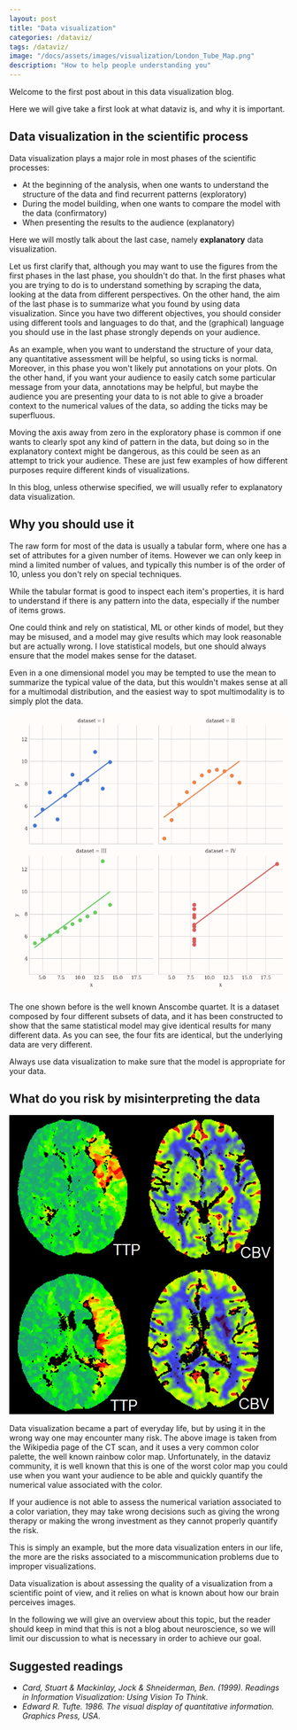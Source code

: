 ```yaml
---
layout: post
title: "Data visualization"
categories: /dataviz/
tags: /dataviz/
image: "/docs/assets/images/visualization/London_Tube_Map.png"
description: "How to help people understanding you"
---
```


Welcome to the first post about in this data visualization blog.

Here we will give take a first look at what dataviz is, and why it is important.

## Data visualization in the scientific process
Data visualization plays a major role in most phases of the scientific processes:

- At the beginning of the analysis, when one wants to understand the structure of the data and find recurrent patterns (exploratory)
- During the model building, when one wants to compare the model with the data (confirmatory)
- When presenting the results to the audience (explanatory)

Here we will mostly talk about the last case, namely **explanatory** data visualization.

Let us first clarify that, although you may want to use the figures from the first phases in the last phase, you shouldn't
do that.
In the first phases what you are trying to do is to understand something by scraping the data, looking at the data from different
perspectives.
On the other hand, the aim of the last phase is to summarize what you found by using data visualization.
Since you have two different objectives, you should consider using different tools and languages to do that, and the (graphical)
language you should use in the last phase strongly depends on your audience.

As an example, when you want to understand the structure of your data, any quantitative assessment will be helpful, so using ticks is normal.
Moreover, in this phase you won't likely put annotations on your plots.
On the other hand, if you want your audience to easily catch some particular message from your data, annotations may be helpful,
but maybe the audience you are presenting your data to is not able to give a broader context to the numerical values of the data,
so adding the ticks may be superfluous.

Moving the axis away from zero in the exploratory phase is common if one wants to clearly spot any kind of pattern in the data,
but doing so in the explanatory context might be dangerous, as this could be seen as an attempt to trick your audience.
These are just few examples of how different purposes require different kinds of visualizations.

In this blog, unless otherwise specified, we will usually refer to explanatory data visualization.

## Why you should use it

The raw form for most of the data is usually a tabular form,
where one has a set of attributes for a given number of items.
However we can only keep in mind a limited number of values, and typically this
number is of the order of 10, unless you don't rely on special techniques.

<div class="emphbox">
While the tabular format is good to inspect each item's properties,
it is hard to understand if there is
any pattern into the data, especially if the number of items grows.
</div>

One could think and rely on statistical, ML or other kinds of model, but they may be misused, and 
a model may give results which may look reasonable but are actually wrong.
I love statistical models, but one should always ensure that the model makes sense for the dataset.

Even in a one dimensional model you may be tempted to use the mean to summarize the typical value of the data,
but this wouldn't makes sense at all for a multimodal distribution, and the easiest way to spot multimodality
is to simply plot the data.

![The Anscombe quartet](/docs/assets/images/visualization/anscombe.png)

The one shown before is the well known Anscombe quartet.
It is a dataset composed by four different subsets of data,
and it has been constructed to show that the same statistical model may give identical
results for many different data.
As you can see, the four fits are identical, but the underlying data are very different.


<div class="emphbox">
Always use data visualization to make sure that the model is appropriate for your data.
</div>


## What do you risk by misinterpreting the data

![An image from a Computerized Axial Tomography](/docs/assets/images/visualization/cat.png)

Data visualization became a part of everyday life, but by using it
in the wrong way one may encounter many risk.
The above image is taken from the Wikipedia page of the CT scan,
and it uses a very common color palette, the well known rainbow color map.
Unfortunately, in the dataviz community, it is well known that this is
one of the worst color map you could use when you want your
audience to be able and quickly quantify the numerical value
associated with the color.

If your audience is not able to assess the numerical variation associated
to a color variation, they may take wrong decisions such as giving the wrong
therapy or making the wrong investment as they cannot properly
quantify the risk.

This is simply an example, but the more data visualization enters in our
life, the more are the risks associated to a miscommunication problems
due to improper visualizations.

<div class="emphbox">
Data visualization is about assessing the quality of a visualization
from a scientific point of view, and it relies on what is known about
how our brain perceives images.
</div>

In the following we will give an overview about this topic, but the reader
should keep in mind that this is not a blog about neuroscience, so we will
limit our discussion to what is necessary in order to achieve our
goal.

## Suggested readings

- <cite>Card, Stuart & Mackinlay, Jock & Shneiderman, Ben. (1999). Readings in Information Visualization: Using Vision To Think. </cite>
- <cite>Edward R. Tufte. 1986. The visual display of quantitative information. Graphics Press, USA.</cite>
